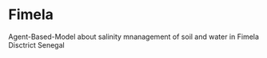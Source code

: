 # Fimela
Agent-Based-Model about salinity mnanagement of soil and water in Fimela Disctrict Senegal
